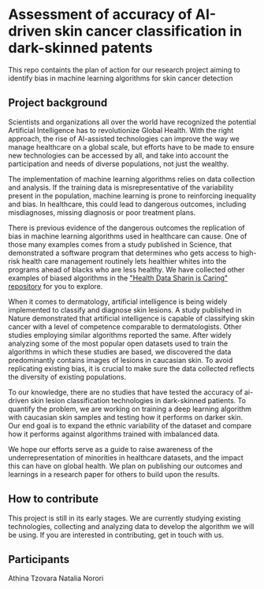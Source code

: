 
# Assessment of accuracy of AI-driven skin cancer classification in dark-skinned patents 

This repo containts the plan of action for our research project aiming to identify bias in machine learning algorithms for skin cancer detection

## Project background 

Scientists and organizations all over the world have recognized the potential Artificial Intelligence has to revolutionize Global Health.  With the right approach, the rise of AI-assisted technologies can improve the way we manage healthcare on a global scale, but efforts have to be made to ensure new technologies can be accessed by all, and take into account the participation and needs of diverse populations, not just the wealthy. 

The implementation of machine learning algorithms relies on data collection and analysis.   If the training data is misrepresentative of the variability present in the population, machine learning is prone to reinforcing inequality and bias. In healthcare, this could lead to dangerous outcomes, including misdiagnoses, missing diagnosis or poor treatment plans. 

There is previous evidence of the dangerous outcomes the replication of bias in machine learning algorithms used in healthcare can cause. One of those many examples comes from a  study published in Science, that demonstrated a software program that determines who gets access to high-risk health care management routinely lets healthier whites into the programs ahead of blacks who are less healthy. We have collected other examples of biased algorithms in the ["Health Data Sharin is Caring" repository](https://github.com/natalianorori/HealthDataSharingIsCarin) for you to explore. 

When it comes to dermatology,  artificial intelligence is being widely implemented to classify and diagnose skin lesions. A study published in Nature demonstrated that artificial intelligence is capable of classifying skin cancer with a level of competence comparable to dermatologists. Other studies employing similar algorithms reported the same. After widely analyzing some of the most popular open datasets used to train the algorithms in which these studies are based, we discovered the data predominantly contains images of lesions in caucasian skin. To avoid replicating existing bias, it is crucial to make sure the data collected reflects the diversity of existing populations.
 
To our knowledge, there are no studies that have tested the accuracy of ai-driven skin lesion classification technologies in dark-skinned patients. To quantify the problem, we are working on training a deep learning algorithm with caucasian skin samples and testing how it performs on darker skin.  Our end goal is to expand the ethnic variability of the dataset and compare how it performs against algorithms trained with imbalanced data. 

We hope our efforts serve as a guide to raise awareness of the underrepresentation of minorities in healthcare datasets, and the impact this can have on global health. We plan on publishing our outcomes and learnings in a research paper for others to build upon the results.  

## How to contribute 
This project is still in its early stages. We are currently studying existing technologies, collecting and analyzing data to develop the algorithm we will be using. If you are interested in contributing, get in touch with us. 

 
## Participants 

Athina Tzovara 
Natalia Norori 
